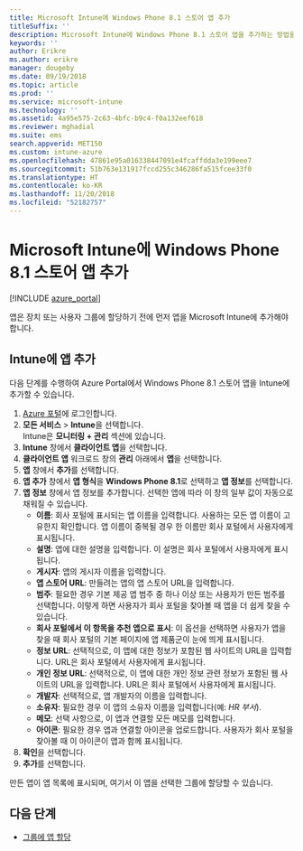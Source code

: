 ```yaml
---
title: Microsoft Intune에 Windows Phone 8.1 스토어 앱 추가
titleSuffix: ''
description: Microsoft Intune에 Windows Phone 8.1 스토어 앱을 추가하는 방법을 알아봅니다.
keywords: ''
author: Erikre
ms.author: erikre
manager: dougeby
ms.date: 09/19/2018
ms.topic: article
ms.prod: ''
ms.service: microsoft-intune
ms.technology: ''
ms.assetid: 4a95e575-2c63-4bfc-b9c4-f0a132eef618
ms.reviewer: mghadial
ms.suite: ems
search.appverid: MET150
ms.custom: intune-azure
ms.openlocfilehash: 47861e95a016338447091e4fcaffdda3e199eee7
ms.sourcegitcommit: 51b763e131917fccd255c346286fa515fcee33f0
ms.translationtype: HT
ms.contentlocale: ko-KR
ms.lasthandoff: 11/20/2018
ms.locfileid: "52182757"
---
```

# <a name="add-windows-phone-81-store-apps-to-microsoft-intune"></a>Microsoft Intune에 Windows Phone 8.1 스토어 앱 추가

[!INCLUDE [azure_portal](./includes/azure_portal.md)]

앱은 장치 또는 사용자 그룹에 할당하기 전에 먼저 앱을 Microsoft Intune에 추가해야 합니다. 

## <a name="add-an-app-to-intune"></a>Intune에 앱 추가
다음 단계를 수행하여 Azure Portal에서 Windows Phone 8.1 스토어 앱을 Intune에 추가할 수 있습니다.

1. [Azure 포털](https://portal.azure.com)에 로그인합니다.
2. **모든 서비스** > **Intune**을 선택합니다.  
    Intune은 **모니터링 + 관리** 섹션에 있습니다.
3. **Intune** 창에서 **클라이언트 앱**을 선택합니다.
4. **클라이언트 앱** 워크로드 창의 **관리** 아래에서 **앱**을 선택합니다.
5. **앱** 창에서 **추가**를 선택합니다.
6. **앱 추가** 창에서 **앱 형식**을 **Windows Phone 8.1**로 선택하고 **앱 정보**를 선택합니다.
7. **앱 정보** 창에서 앱 정보를 추가합니다. 선택한 앱에 따라 이 창의 일부 값이 자동으로 채워질 수 있습니다.
    - **이름**: 회사 포털에 표시되는 앱 이름을 입력합니다. 사용하는 모든 앱 이름이 고유한지 확인합니다. 앱 이름이 중복될 경우 한 이름만 회사 포털에서 사용자에게 표시됩니다.
    - **설명**: 앱에 대한 설명을 입력합니다. 이 설명은 회사 포털에서 사용자에게 표시됩니다.
    - **게시자**: 앱의 게시자 이름을 입력합니다.
    - **앱 스토어 URL**: 만들려는 앱의 앱 스토어 URL을 입력합니다.
    - **범주**: 필요한 경우 기본 제공 앱 범주 중 하나 이상 또는 사용자가 만든 범주를 선택합니다. 이렇게 하면 사용자가 회사 포털을 찾아볼 때 앱을 더 쉽게 찾을 수 있습니다.
    - **회사 포털에서 이 항목을 추천 앱으로 표시**: 이 옵션을 선택하면 사용자가 앱을 찾을 때 회사 포털의 기본 페이지에 앱 제품군이 눈에 띄게 표시됩니다.
    - **정보 URL**: 선택적으로, 이 앱에 대한 정보가 포함된 웹 사이트의 URL을 입력합니다. URL은 회사 포털에서 사용자에게 표시됩니다.
    - **개인 정보 URL**: 선택적으로, 이 앱에 대한 개인 정보 관련 정보가 포함된 웹 사이트의 URL을 입력합니다. URL은 회사 포털에서 사용자에게 표시됩니다.
    - **개발자**: 선택적으로, 앱 개발자의 이름을 입력합니다.
    - **소유자**: 필요한 경우 이 앱의 소유자 이름을 입력합니다(예: *HR 부서*).
    - **메모**: 선택 사항으로, 이 앱과 연결할 모든 메모를 입력합니다.
    - **아이콘**: 필요한 경우 앱과 연결할 아이콘을 업로드합니다. 사용자가 회사 포털을 찾아볼 때 이 아이콘이 앱과 함께 표시됩니다.
8. **확인**을 선택합니다.
9. **추가**를 선택합니다.

만든 앱이 앱 목록에 표시되며, 여기서 이 앱을 선택한 그룹에 할당할 수 있습니다.

## <a name="next-steps"></a>다음 단계

- [그룹에 앱 할당](apps-deploy.md)
